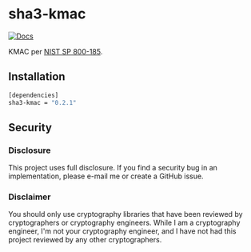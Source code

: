 # sha3-kmac

[![Docs][docs-img]][docs-link]

KMAC per [NIST SP 800-185].

## Installation

```bash
[dependencies]
sha3-kmac = "0.2.1"
```

## Security

### Disclosure

This project uses full disclosure. If you find a security bug in
an implementation, please e-mail me or create a GitHub issue.

### Disclaimer

You should only use cryptography libraries that have been
reviewed by cryptographers or cryptography engineers. While I am
a cryptography engineer, I'm not your cryptography engineer, and
I have not had this project reviewed by any other cryptographers.

[//]: # (badges)

[docs-img]: https://docs.rs/sha3-kmac/badge.svg
[docs-link]: https://docs.rs/sha3-kmac
[NIST SP 800-185]: https://nvlpubs.nist.gov/nistpubs/SpecialPublications/NIST.SP.800-185.pdf
